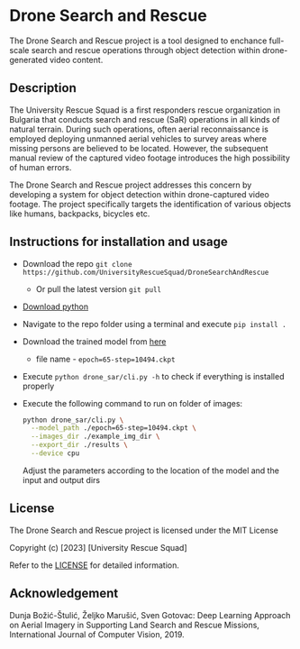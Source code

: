 # Drone Search and Rescue

The Drone Search and Rescue project is a tool designed to enchance full-scale search and rescue operations through object detection within drone-generated video content.

## Description

The University Rescue Squad is a first responders rescue organization in Bulgaria that conducts search and rescue (SaR) operations in all kinds of natural terrain. During such operations, often aerial reconnaissance is employed deploying unmanned aerial vehicles to survey areas where missing persons are believed to be located. However, the subsequent manual review of the captured video footage introduces the high possibility of human errors.

The Drone Search and Rescue project addresses this concern by developing a system for object detection within drone-captured video footage. The project specifically targets the identification of various objects like humans, backpacks, bicycles etc.

## Instructions for installation and usage

- Download the repo `git clone https://github.com/UniversityRescueSquad/DroneSearchAndRescue`
  - Or pull the latest version `git pull`
- [Download python](https://www.python.org/downloads/)
- Navigate to the repo folder using a terminal and execute `pip install .`
- Download the trained model from [here](https://drive.google.com/drive/folders/1xiE6QkffSoHG12gfbxd4spzGZjGtFl2_)
  - file name - `epoch=65-step=10494.ckpt`
- Execute `python drone_sar/cli.py -h` to check if everything is installed properly
- Execute the following command to run on folder of images:

  ```bash
  python drone_sar/cli.py \
    --model_path ./epoch=65-step=10494.ckpt \
    --images_dir ./example_img_dir \
    --export_dir ./results \
    --device cpu
  ```

  Adjust the parameters according to the location of the model and the input and output dirs

## License

The Drone Search and Rescue project is licensed under the MIT License

Copyright (c) [2023] [University Rescue Squad]

Refer to the [LICENSE](LICENSE) for detailed information.

## Acknowledgement

Dunja Božić-Štulić, Željko Marušić, Sven Gotovac: Deep Learning Approach on Aerial Imagery in Supporting Land Search and Rescue Missions, International Journal of Computer Vision, 2019.


